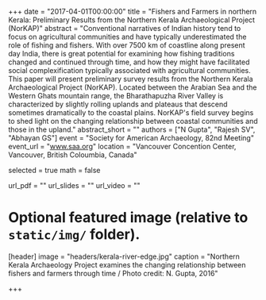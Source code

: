+++
date = "2017-04-01T00:00:00"
title = "Fishers and Farmers in northern Kerala: Preliminary Results from the Northern Kerala Archaeological Project (NorKAP)"
abstract = "Conventional narratives of Indian history tend to focus on agricultural communities and have typically underestimated the role of fishing and fishers. With over 7500 km of coastline along present day India, there is great potential for examining how fishing traditions changed and continued through time, and how they might have facilitated social complexification typically associated with agricultural communities. This paper will present preliminary survey results from the Northern Kerala Archaeological Project (NorKAP). Located between the Arabian Sea and the Western Ghats mountain range, the Bharathapuzha River Valley is characterized by slightly rolling uplands and plateaus that descend sometimes dramatically to the coastal plains. NorKAP's field survey begins to shed light on the changing relationship between coastal communities and those in the upland."
abstract_short = ""
authors = ["N Gupta", "Rajesh SV", "Abhayan GS"]
event = "Society for American Archaeology, 82nd Meeting"
event_url = "www.saa.org"
location = "Vancouver Concention Center, Vancouver, British Coloumbia, Canada"

selected = true
math = false

url_pdf = ""
url_slides = ""
url_video = ""

# Optional featured image (relative to `static/img/` folder).
[header]
image = "headers/kerala-river-edge.jpg"
caption = "Northern Kerala Archaeology Project examines the changing relationship between fishers and farmers through time / Photo credit: N. Gupta, 2016"

+++
